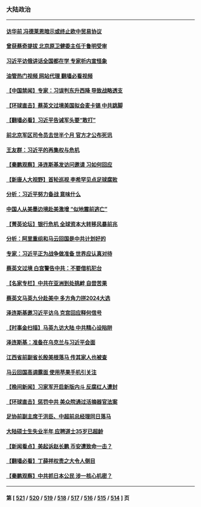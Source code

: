 ### 大陆政治
---
#### [访华前 冯德莱恩暗示或终止欧中贸易协议](../../pages/ncid277/n13961894.md?03310045) 
#### [曾获蔡奇提拔 北京原卫健委主任于鲁明受审](../../pages/ncid277/n13961906.md?03310045) 
#### [习近平访俄讲话全国都在学 专家析内宣怪象](../../pages/ncid277/n13961836.md?03310045) 
#### [油管热门视频 网站代理 翻墙必看视频](http://138.2.39.72:81/youtube.html?epic-marker?03310045)
#### [【中国禁闻】专家：习误判东升西降 导致战略透支](../../pages/ncid277/n13961300.md?03310045) 
#### [【环球直击】蔡英文过境美国拟会麦卡锡 中共跳脚](../../pages/ncid277/n13961294.md?03310045) 
#### [【翻墙必看】习近平告诫军头要“敢打”](../../pages/ncid277/n13961383.md?03310045) 
#### [前北京军区司令员去世半个月 官方才公布死讯](../../pages/ncid277/n13961379.md?03310045) 
#### [王友群：习近平的再集权与危机](../../pages/ncid277/n13961450.md?03310045) 
#### [【秦鹏观察】泽连斯基发访问邀请 习如何回应](../../pages/ncid277/n13961402.md?03310045) 
#### [【新唐人大视野】首轮巡视 李希罕见点足球腐败](../../pages/ncid277/n13961320.md?03310045) 
#### [分析：习近平努力备战 意味什么](../../pages/ncid277/n13961208.md?03310045) 
#### [中国人从美墨边境赴美激增 “似地震前逃亡”](../../pages/ncid277/n13961224.md?03310045) 
#### [【菁英论坛】银行危机 全球资本大转移风暴前兆](../../pages/ncid277/n13961252.md?03310045) 
#### [分析：阿里重组和马云回国是中共计划好的](../../pages/ncid277/n13961197.md?03310045) 
#### [专家：习近平正为战争做准备 世界应认真对待](../../pages/ncid277/n13961152.md?03310045) 
#### [蔡英文过境 白宫警告中共：不要借机犯台](../../pages/ncid277/n13961220.md?03310045) 
#### [【名家专栏】中共在亚洲到处挑衅 自尝苦果](../../pages/ncid277/n13959731.md?03310045) 
#### [蔡英文马英九分赴美中 多方角力拼2024大选](../../pages/ncid277/n13961148.md?03310045) 
#### [泽连斯基邀习近平访乌 克宫回应释何信号](../../pages/ncid277/n13961155.md?03310045) 
#### [【时事金扫描】马英九访大陆 中共精心设陷阱](../../pages/ncid277/n13961126.md?03310045) 
#### [泽连斯基：准备在乌克兰与习近平会面](../../pages/ncid277/n13960996.md?03310045) 
#### [江西省前副省长殷美根落马 传其家人也被查](../../pages/ncid277/n13960916.md?03310045) 
#### [马云回国高调露面 使用苹果手机引关注](../../pages/ncid277/n13960281.md?03310045) 
#### [【晚间新闻】习家军开启新版内斗 反腐红人遭封](../../pages/ncid277/n13960473.md?03310045) 
#### [【环球直击】惩罚中共 美众院通过活摘器官法案](../../pages/ncid277/n13960500.md?03310045) 
#### [足协前副主席于洪臣、中超前总经理同日落马](../../pages/ncid277/n13960690.md?03310045) 
#### [大陆硕士生失业半年 应聘道士35岁已超龄](../../pages/ncid277/n13960637.md?03310045) 
#### [【新闻看点】美起诉赵长鹏 币安遭致命一击？](../../pages/ncid277/n13960549.md?03310045) 
#### [【翻墙必看】丁薛祥权责之大令人侧目](../../pages/ncid277/n13960615.md?03310045) 
#### [【秦鹏观察】中共抓日本公民 涉一核心机密？](../../pages/ncid277/n13960569.md?03310045) 

---
#### 第 [ [521](./521.md?03310045) / [520](./520.md?03310045) / [519](./519.md?03310045) / [518](./518.md?03310045) / [517](./517.md?03310045) / [516](./516.md?03310045) / [515](./515.md?03310045) / [514](./514.md?03310045) ] 页
